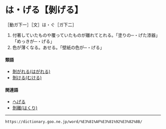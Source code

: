 # は・げる【剝げる】

［動ガ下一］［文］は・ぐ［ガ下二］
1.  付著していたものや覆っていたものが離れてとれる。「塗りの─・げた漆器」「めっきが─・げる」
2.   色が薄くなる。あせる。「壁紙の色が─・げる」
    

#### 類語

-   [剝がれる(はがれる)](https://dictionary.goo.ne.jp/word/%E3%81%AF%E3%81%8C%E3%82%8C%E3%82%8B/#jn-174856)
-   [剝ける(むける)](https://dictionary.goo.ne.jp/word/%E3%82%80%E3%81%91%E3%82%8B/#jn-214896)

#### 関連語

-   [へげる](https://dictionary.goo.ne.jp/word/%E3%81%B8%E3%81%92%E3%82%8B/#jn-198889)
-   [剝離(はくり)](https://dictionary.goo.ne.jp/word/%E3%81%AF%E3%81%8F%E3%82%8A/#jn-175487)

---
`https://dictionary.goo.ne.jp/word/%E3%81%AF%E3%81%92%E3%82%8B/`